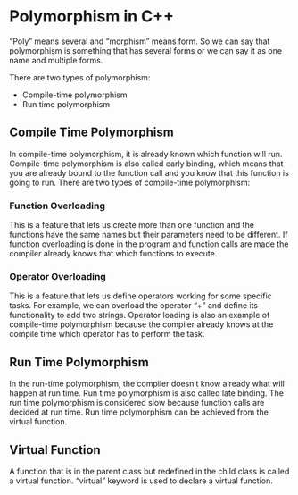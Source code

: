 Polymorphism in C++
====================

“Poly” means several and “morphism” means form. So we can say that polymorphism is something that has several forms or we can say it as one name and multiple forms.

There are two types of polymorphism:

* Compile-time polymorphism
* Run time polymorphism

Compile Time Polymorphism
-------------------------

In compile-time polymorphism, it is already known which function will run. Compile-time polymorphism is also called early binding, which means that you are already bound to the function call and you know that this function is going to run. There are two types of compile-time polymorphism:

### Function Overloading

This is a feature that lets us create more than one function and the functions have the same names but their parameters need to be different. If function overloading is done in the program and function calls are made the compiler already knows that which functions to execute.

### Operator Overloading

This is a feature that lets us define operators working for some specific tasks. For example, we can overload the operator “+” and define its functionality to add two strings. Operator loading is also an example of compile-time polymorphism because the compiler already knows at the compile time which operator has to perform the task.

Run Time Polymorphism
------------------------

In the run-time polymorphism, the compiler doesn’t know already what will happen at run time. Run time polymorphism is also called late binding. The run time polymorphism is considered slow because function calls are decided at run time. Run time polymorphism can be achieved from the virtual function.

Virtual Function
-----------------

A function that is in the parent class but redefined in the child class is called a virtual function. “virtual” keyword is used to declare a virtual function.
